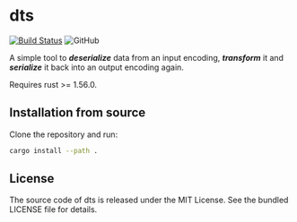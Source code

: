 # dts

[![Build Status](https://github.com/martinohmann/dts/workflows/ci/badge.svg)](https://github.com/martinohmann/dts/actions?query=workflow%3Aci)
![GitHub](https://img.shields.io/github/license/martinohmann/dts?color=orange)

A simple tool to _**deserialize**_ data from an input encoding, _**transform**_
it and _**serialize**_ it back into an output encoding again.

Requires rust >= 1.56.0.

## Installation from source

Clone the repository and run:

```sh
cargo install --path .
```

## License

The source code of dts is released under the MIT License. See the bundled
LICENSE file for details.
